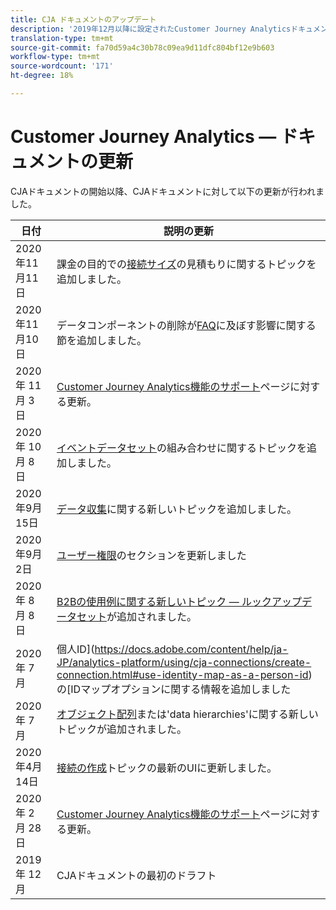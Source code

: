 ```yaml
---
title: CJA ドキュメントのアップデート
description: '2019年12月以降に設定されたCustomer Journey Analyticsドキュメントに関するリスト向けコンテンツの更新。 '
translation-type: tm+mt
source-git-commit: fa70d59a4c30b78c09ea9d11dfc804bf12e9b603
workflow-type: tm+mt
source-wordcount: '171'
ht-degree: 18%

---
```



# Customer Journey Analytics — ドキュメントの更新

CJAドキュメントの開始以降、CJAドキュメントに対して以下の更新が行われました。

| 日付 | 説明の更新 |
| --- | --- |
| 2020年11月11日 | 課金の目的での[接続サイズ](/help/connections/estimate-connection-size.md)の見積もりに関するトピックを追加しました。 |
| 2020年11月10日 | データコンポーネントの削除が[FAQ](/help/getting-started/cja-faq.md)に及ぼす影響に関する節を追加しました。 |
| 2020 年 11 月 3 日 | [Customer Journey Analytics機能のサポート](/help/getting-started/cja-aa.md)ページに対する更新。 |
| 2020 年 10 月 8 日 | [イベントデータセット](/help/connections/combined-dataset.md)の組み合わせに関するトピックを追加しました。 |
| 2020年9月15日 | [データ収集](/help/use-cases/data-ingestion.md)に関する新しいトピックを追加しました。 |
| 2020年9月2日 | [ユーザー権限](https://docs.adobe.com/content/help/ja-JP/analytics-platform/using/cja-overview/cja-overview.html#user-access-permissions)のセクションを更新しました |
| 2020 年 8 月 8 日 | [B2Bの使用例に関する新しいトピック — ルックアップデータセット](/help/use-cases/b2b.md)が追加されました。 |
| 2020 年 7 月  | 個人ID](https://docs.adobe.com/content/help/ja-JP/analytics-platform/using/cja-connections/create-connection.html#use-identity-map-as-a-person-id)の[IDマップオプションに関する情報を追加しました |
| 2020 年 7 月  | [オブジェクト配列](/help/use-cases/object-arrays.md)または&#39;data hierarchies&#39;に関する新しいトピックが追加されました。 |
| 2020年4月14日 | [接続の作成](/help/connections/create-connection.md)トピックの最新のUIに更新しました。 |
| 2020 年 2 月 28 日 | [Customer Journey Analytics機能のサポート](/help/getting-started/cja-aa.md)ページに対する更新。 |
| 2019 年 12 月 | CJAドキュメントの最初のドラフト |
